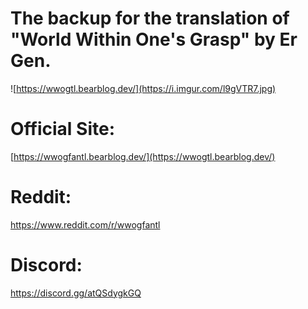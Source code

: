 # The backup for the translation of "World Within One's Grasp" by Er Gen.

![https://wwogtl.bearblog.dev/](https://i.imgur.com/l9gVTR7.jpg)

# Official Site:

[https://wwogfantl.bearblog.dev/](https://wwogtl.bearblog.dev/)

# Reddit:

https://www.reddit.com/r/wwogfantl

# Discord:

https://discord.gg/atQSdygkGQ
